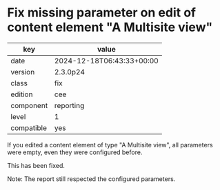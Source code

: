 [//]: # (werk v2)
# Fix missing parameter on edit of content element "A Multisite view"

key        | value
---------- | ---
date       | 2024-12-18T06:43:33+00:00
version    | 2.3.0p24
class      | fix
edition    | cee
component  | reporting
level      | 1
compatible | yes

If you edited a content element of type "A Multisite view", all parameters
were empty, even they were configured before.

This has been fixed.

Note:
The report still respected the configured parameters.
